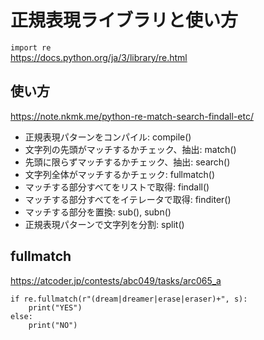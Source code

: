 
# 正規表現ライブラリと使い方

`import re`  
https://docs.python.org/ja/3/library/re.html  

## 使い方

https://note.nkmk.me/python-re-match-search-findall-etc/  
* 正規表現パターンをコンパイル: compile()
* 文字列の先頭がマッチするかチェック、抽出: match()
* 先頭に限らずマッチするかチェック、抽出: search()
* 文字列全体がマッチするかチェック: fullmatch()
* マッチする部分すべてをリストで取得: findall()
* マッチする部分すべてをイテレータで取得: finditer()
* マッチする部分を置換: sub(), subn()
* 正規表現パターンで文字列を分割: split()

## fullmatch

https://atcoder.jp/contests/abc049/tasks/arc065_a  

```
if re.fullmatch(r"(dream|dreamer|erase|eraser)+", s):
    print("YES")
else:
    print("NO")
```

